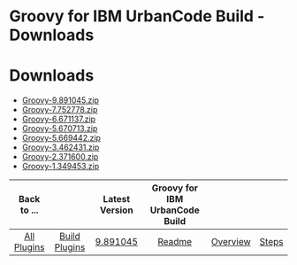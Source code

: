 
Groovy for IBM UrbanCode Build - Downloads
==========================================

# Downloads

- [Groovy-9.891045.zip](https://raw.githubusercontent.com/UrbanCode/IBM-UCB-PLUGINS/main/files/Groovy/Groovy-9.891045.zip)
- [Groovy-7.752778.zip](https://raw.githubusercontent.com/UrbanCode/IBM-UCB-PLUGINS/main/files/Groovy/Groovy-7.752778.zip)
- [Groovy-6.671137.zip](https://raw.githubusercontent.com/UrbanCode/IBM-UCB-PLUGINS/main/files/Groovy/Groovy-6.671137.zip)
- [Groovy-5.670713.zip](https://raw.githubusercontent.com/UrbanCode/IBM-UCB-PLUGINS/main/files/Groovy/Groovy-5.670713.zip)
- [Groovy-5.669442.zip](https://raw.githubusercontent.com/UrbanCode/IBM-UCB-PLUGINS/main/files/Groovy/Groovy-5.669442.zip)
- [Groovy-3.462431.zip](https://raw.githubusercontent.com/UrbanCode/IBM-UCB-PLUGINS/main/files/Groovy/Groovy-3.462431.zip)
- [Groovy-2.371600.zip](https://raw.githubusercontent.com/UrbanCode/IBM-UCB-PLUGINS/main/files/Groovy/Groovy-2.371600.zip)
- [Groovy-1.349453.zip](https://raw.githubusercontent.com/UrbanCode/IBM-UCB-PLUGINS/main/files/Groovy/Groovy-1.349453.zip)

|Back to ...||Latest Version|Groovy for IBM UrbanCode Build |||
| :---: | :---: | :---: | :---: | :---: | :---: |
|[All Plugins](../../index.md)|[Build Plugins](../README.md)|[9.891045](https://raw.githubusercontent.com/UrbanCode/IBM-UCB-PLUGINS/main/files/Groovy/Groovy-9.891045.zip)|[Readme](README.md)|[Overview](overview.md)|[Steps](steps.md)|
